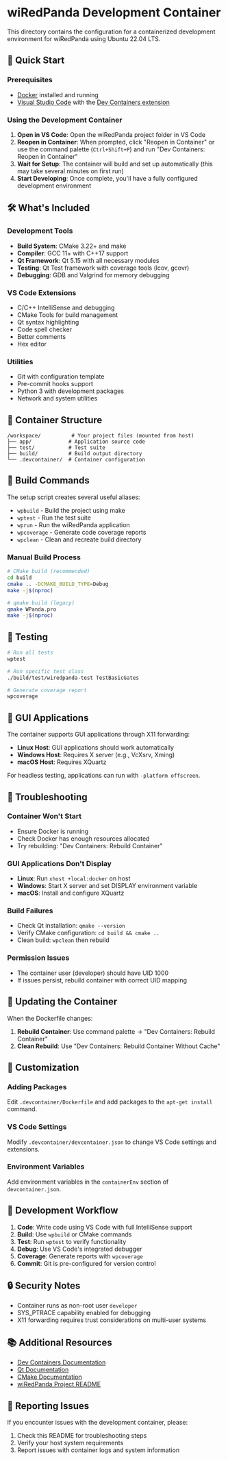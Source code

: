 # wiRedPanda Development Container

This directory contains the configuration for a containerized development environment for wiRedPanda using Ubuntu 22.04 LTS.

## 🚀 Quick Start

### Prerequisites

- [Docker](https://www.docker.com/get-started) installed and running
- [Visual Studio Code](https://code.visualstudio.com/) with the [Dev Containers extension](https://marketplace.visualstudio.com/items?itemName=ms-vscode-remote.remote-containers)

### Using the Development Container

1. **Open in VS Code**: Open the wiRedPanda project folder in VS Code
2. **Reopen in Container**: When prompted, click "Reopen in Container" or use the command palette (`Ctrl+Shift+P`) and run "Dev Containers: Reopen in Container"
3. **Wait for Setup**: The container will build and set up automatically (this may take several minutes on first run)
4. **Start Developing**: Once complete, you'll have a fully configured development environment

## 🛠️ What's Included

### Development Tools
- **Build System**: CMake 3.22+ and make
- **Compiler**: GCC 11+ with C++17 support
- **Qt Framework**: Qt 5.15 with all necessary modules
- **Testing**: Qt Test framework with coverage tools (lcov, gcovr)
- **Debugging**: GDB and Valgrind for memory debugging

### VS Code Extensions
- C/C++ IntelliSense and debugging
- CMake Tools for build management
- Qt syntax highlighting
- Code spell checker
- Better comments
- Hex editor

### Utilities
- Git with configuration template
- Pre-commit hooks support
- Python 3 with development packages
- Network and system utilities

## 📁 Container Structure

```
/workspace/          # Your project files (mounted from host)
├── app/            # Application source code
├── test/           # Test suite
├── build/          # Build output directory
└── .devcontainer/  # Container configuration
```

## 🔧 Build Commands

The setup script creates several useful aliases:

- `wpbuild` - Build the project using make
- `wptest` - Run the test suite
- `wprun` - Run the wiRedPanda application
- `wpcoverage` - Generate code coverage reports
- `wpclean` - Clean and recreate build directory

### Manual Build Process

```bash
# CMake build (recommended)
cd build
cmake .. -DCMAKE_BUILD_TYPE=Debug
make -j$(nproc)

# qmake build (legacy)
qmake WPanda.pro
make -j$(nproc)
```

## 🧪 Testing

```bash
# Run all tests
wptest

# Run specific test class
./build/test/wiredpanda-test TestBasicGates

# Generate coverage report
wpcoverage
```

## 🎨 GUI Applications

The container supports GUI applications through X11 forwarding:

- **Linux Host**: GUI applications should work automatically
- **Windows Host**: Requires X server (e.g., VcXsrv, Xming)
- **macOS Host**: Requires XQuartz

For headless testing, applications can run with `-platform offscreen`.

## 🐛 Troubleshooting

### Container Won't Start
- Ensure Docker is running
- Check Docker has enough resources allocated
- Try rebuilding: "Dev Containers: Rebuild Container"

### GUI Applications Don't Display
- **Linux**: Run `xhost +local:docker` on host
- **Windows**: Start X server and set DISPLAY environment variable
- **macOS**: Install and configure XQuartz

### Build Failures
- Check Qt installation: `qmake --version`
- Verify CMake configuration: `cd build && cmake ..`
- Clean build: `wpclean` then rebuild

### Permission Issues
- The container user (developer) should have UID 1000
- If issues persist, rebuild container with correct UID mapping

## 🔄 Updating the Container

When the Dockerfile changes:

1. **Rebuild Container**: Use command palette → "Dev Containers: Rebuild Container"
2. **Clean Rebuild**: Use "Dev Containers: Rebuild Container Without Cache"

## 📝 Customization

### Adding Packages
Edit `.devcontainer/Dockerfile` and add packages to the `apt-get install` command.

### VS Code Settings
Modify `.devcontainer/devcontainer.json` to change VS Code settings and extensions.

### Environment Variables
Add environment variables in the `containerEnv` section of `devcontainer.json`.

## 🤝 Development Workflow

1. **Code**: Write code using VS Code with full IntelliSense support
2. **Build**: Use `wpbuild` or CMake commands
3. **Test**: Run `wptest` to verify functionality
4. **Debug**: Use VS Code's integrated debugger
5. **Coverage**: Generate reports with `wpcoverage`
6. **Commit**: Git is pre-configured for version control

## 🔒 Security Notes

- Container runs as non-root user `developer`
- SYS_PTRACE capability enabled for debugging
- X11 forwarding requires trust considerations on multi-user systems

## 📚 Additional Resources

- [Dev Containers Documentation](https://code.visualstudio.com/docs/devcontainers/containers)
- [Qt Documentation](https://doc.qt.io/)
- [CMake Documentation](https://cmake.org/documentation/)
- [wiRedPanda Project README](../README.md)

## 🐛 Reporting Issues

If you encounter issues with the development container, please:

1. Check this README for troubleshooting steps
2. Verify your host system requirements
3. Report issues with container logs and system information
